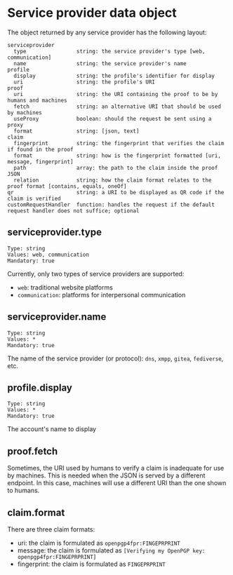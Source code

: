 # Service provider data object

The object returned by any service provider has the following layout:

```
serviceprovider
  type                string: the service provider's type [web, communication]
  name                string: the service provider's name
profile
  display             string: the profile's identifier for display
  uri                 string: the profile's URI
proof
  uri                 string: the URI containing the proof to be by humans and machines
  fetch               string: an alternative URI that should be used by machines
  useProxy            boolean: should the request be sent using a proxy
  format              string: [json, text]
claim
  fingerprint         string: the fingerprint that verifies the claim if found in the proof
  format              string: how is the fingerprint formatted [uri, message, fingerprint]
  path                array: the path to the claim inside the proof JSON
  relation            string: how the claim format relates to the proof format [contains, equals, oneOf]
qr                    string: a URI to be displayed as QR code if the claim is verified
customRequestHandler  function: handles the request if the default request handler does not suffice; optional
```

## serviceprovider.type

```
Type: string
Values: web, communication
Mandatory: true
```

Currently, only two types of service providers are supported:
- `web`: traditional website platforms
- `communication`: platforms for interpersonal communication

## serviceprovider.name

```
Type: string
Values: *
Mandatory: true
```

The name of the service provider (or protocol): `dns`, `xmpp`, `gitea`, `fediverse`, etc.

## profile.display

```
Type: string
Values: *
Mandatory: true
```

The account's name to display

## proof.fetch

Sometimes, the URI used by humans to verify a claim is inadequate for use by machines. This is needed when the JSON is served by a different endpoint. In this case, machines will use a different URI than the one shown to humans.

## claim.format

There are three claim formats:
- uri: the claim is formulated as `openpgp4fpr:FINGEPRPRINT`
- message: the claim is formulated as `[Verifying my OpenPGP key: openpgp4fpr:FINGEPRPRINT]`
- fingerprint: the claim is formulated as `FINGEPRPRINT`

